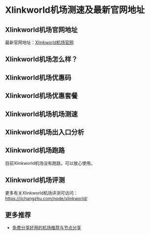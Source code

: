 # Xlinkworld机场测速及最新官网地址

## Xlinkworld机场官网地址
最新官网地址：[Xlinkworld机场官网](https://jch.affxc.com/xlinkworld/)

## Xlinkworld机场怎么样？


## Xlinkworld机场优惠码


## Xlinkworld机场优惠套餐


## Xlinkworld机场机场测速


## Xlinkworld机场出入口分析


## Xlinkworld机场跑路
目前Xlinkworld机场没有跑路，可以放心使用。

## Xlinkworld机场评测
更多有关Xlinkworld机场评测可访问：https://jichangzhu.com/node/xlinkworld/

## 更多推荐
 - [免费分享好用的机场推荐与节点分享](https://github.com/jichanghub/jichangtuijian)
